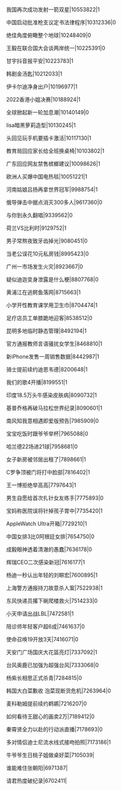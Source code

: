 我国再次成功发射一箭双星|10553822|1

中国启动批准枪支议定书法律程序|10312336|0

绝佳角度俯瞰整个地球|10248409|0

王毅在联合国大会谈两岸统一|10225391|0

甘宇抖音报平安|10223783|1

韩剧金汤匙|10212033|1

伊卡尔迪净身出户|10196977|1

2022香港小姐决赛|10188924|1

全球掀起新一轮加息潮|10140149|0

lisa暗黑萝莉造型|10130245|1

头回见玩手机要插卡激活|10117130|1

教育局回应家长给全班换桌椅|10103802|1

广东回应网友禁售槟榔建议|10098626|1

欧洲人买爆中国电热毯|10051221|1

河南姑娘吕扬再拿世界冠军|9988754|1

俄导弹击中据点消灭300多人|9617360|0

与你到永久翻唱|9339562|0

荷兰VS比利时|9129752|1

男子常熬夜致牙齿掉光|9080451|0

当老公误花10元私房钱|8995423|0

广州一市场发生火灾|8923667|0

疑似迪迦变身泄露是什么梗|8807768|0

黄浦江在逃鳄鱼落网|8715663|1

小学开性教育课学用卫生巾|8704474|1

足疗店员工单膝跪地迎客|8538512|0

昆明多地临时静态管理|8492194|1

官方通报教师言语骚扰女学生|8468810|1

新iPhone发售一周销售数据|8442987|1

骑士提前续约迪恩韦德|8200648|1

我们的歌4开播|8199551|1

印度18.5万头牛感染皮肤病|8090732|1

基普乔格再破马拉松世界纪录|8090601|1

南风知我意相遇即爱版预告|7985909|0

宝宝吃饭时跟爷爷举杯|7965088|0

哈兰德22场进21球|7958681|0

女子新房被邻居出租了|7898661|1

C罗争顶被门将打中脸部|7816402|1

王一博拒绝举高高|7797643|1

男生自愿给首次扎针女友练手|7775893|0

宝妈称医院误将针掉孩子胃中|7735420|1

AppleWatch Ultra开箱|7729210|1

中国女排3比0阿根廷女排|7654750|0

成毅眼神透着清澈的愚蠢|7636178|0

辉瑞CEO二次感染新冠|7616177|1

杨迪一秒认出年轻的刘畊宏|7600895|1

上海警方通报持刀故意杀人案|7522938|1

东风快递员撂下碗爬楼救火|7514233|0

小天申请出战LBL|7472581|1

陪诊师年轻客户超6成|7461637|0

使命召唤19开放3天|7416071|0

天安门广场国庆大花篮亮灯|7337092|1

台风奥鹿已加强为超强台风|7333068|0

杨紫长相思正式杀青|7284815|0

韩国大白菜歉收 泡菜现断货危机|7263964|0

麦科勒姆提前续约鹈鹕|7216207|0

如何看待王甜心的画卖2万|7189412|0

秦霄贤全力以赴的行动派直播|7178693|0

多对情侣迪士尼流水线式接吻拍照|7173186|1

牛爷爷生日桃子姐做桌好菜|7105039|

谁能难住张朝阳|6971387|

请君热度破纪录|6702411|

